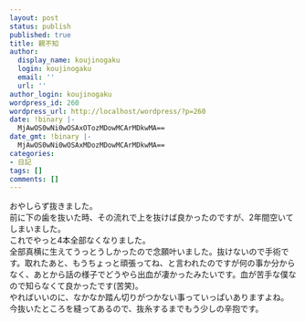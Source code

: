 ```yaml
---
layout: post
status: publish
published: true
title: 親不知
author:
  display_name: koujinogaku
  login: koujinogaku
  email: ''
  url: ''
author_login: koujinogaku
wordpress_id: 260
wordpress_url: http://localhost/wordpress/?p=260
date: !binary |-
  MjAwOS0wNi0wOSAxOTozMDowMCArMDkwMA==
date_gmt: !binary |-
  MjAwOS0wNi0wOSAxMDozMDowMCArMDkwMA==
categories:
- 日記
tags: []
comments: []
---
```

<p>おやしらず抜きました。<br />
前に下の歯を抜いた時、その流れで上を抜けば良かったのですが、2年間空いてしまいました。<br />
これでやっと4本全部なくなりました。<br />
全部真横に生えてうっとうしかったので念願叶いました。抜けないので手術です。取れたあと、もうちょっと頑張ってね、と言われたのですが何の事か分からなく、あとから話の様子でどうやら出血が凄かったみたいです。血が苦手な僕なので知らなくて良かったです(苦笑)。<br />
やればいいのに、なかなか踏ん切りがつかない事っていっぱいありますよね。<br />
今抜いたところを縫ってあるので、抜糸するまでもう少しの辛抱です。</p>
